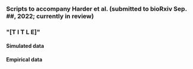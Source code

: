 ### Scripts to accompany Harder et al. (submitted to bioRxiv Sep. ##, 2022; currently in review)<br/>
### "[T I T L E]"

#### Simulated data

#### Empirical data
